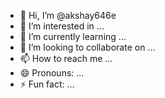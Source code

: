 - 👋 Hi, I’m @akshay646e
- 👀 I’m interested in ...
- 🌱 I’m currently learning ...
- 💞️ I’m looking to collaborate on ...
- 📫 How to reach me ...
- 😄 Pronouns: ...
- ⚡ Fun fact: ...

<!---
akshay646e/akshay646e is a ✨ special ✨ repository because its `README.md` (this file) appears on your GitHub profile.
You can click the Preview link to take a look at your changes.
--->
